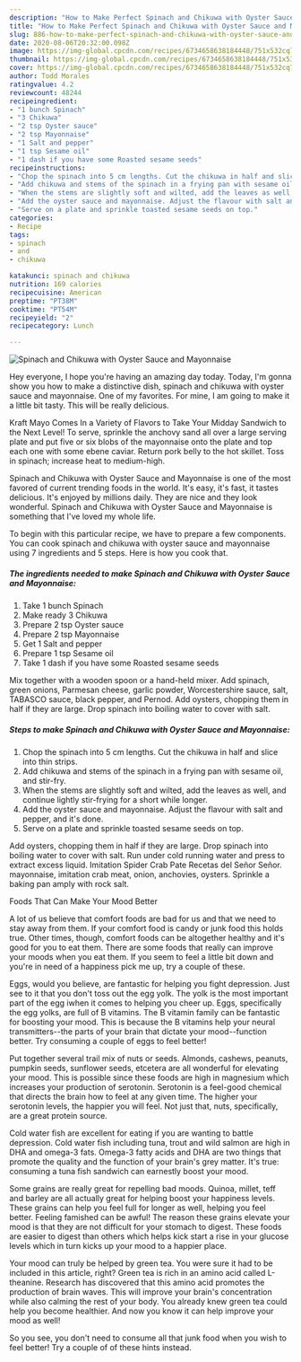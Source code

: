 ```yaml
---
description: "How to Make Perfect Spinach and Chikuwa with Oyster Sauce and Mayonnaise"
title: "How to Make Perfect Spinach and Chikuwa with Oyster Sauce and Mayonnaise"
slug: 886-how-to-make-perfect-spinach-and-chikuwa-with-oyster-sauce-and-mayonnaise
date: 2020-08-06T20:32:00.098Z
image: https://img-global.cpcdn.com/recipes/6734658638184448/751x532cq70/spinach-and-chikuwa-with-oyster-sauce-and-mayonnaise-recipe-main-photo.jpg
thumbnail: https://img-global.cpcdn.com/recipes/6734658638184448/751x532cq70/spinach-and-chikuwa-with-oyster-sauce-and-mayonnaise-recipe-main-photo.jpg
cover: https://img-global.cpcdn.com/recipes/6734658638184448/751x532cq70/spinach-and-chikuwa-with-oyster-sauce-and-mayonnaise-recipe-main-photo.jpg
author: Todd Morales
ratingvalue: 4.2
reviewcount: 48244
recipeingredient:
- "1 bunch Spinach"
- "3 Chikuwa"
- "2 tsp Oyster sauce"
- "2 tsp Mayonnaise"
- "1 Salt and pepper"
- "1 tsp Sesame oil"
- "1 dash if you have some Roasted sesame seeds"
recipeinstructions:
- "Chop the spinach into 5 cm lengths. Cut the chikuwa in half and slice into thin strips."
- "Add chikuwa and stems of the spinach in a frying pan with sesame oil, and stir-fry."
- "When the stems are slightly soft and wilted, add the leaves as well, and continue lightly stir-frying for a short while longer."
- "Add the oyster sauce and mayonnaise. Adjust the flavour with salt and pepper, and it&#39;s done."
- "Serve on a plate and sprinkle toasted sesame seeds on top."
categories:
- Recipe
tags:
- spinach
- and
- chikuwa

katakunci: spinach and chikuwa 
nutrition: 169 calories
recipecuisine: American
preptime: "PT38M"
cooktime: "PT54M"
recipeyield: "2"
recipecategory: Lunch

---
```



![Spinach and Chikuwa with Oyster Sauce and Mayonnaise](https://img-global.cpcdn.com/recipes/6734658638184448/751x532cq70/spinach-and-chikuwa-with-oyster-sauce-and-mayonnaise-recipe-main-photo.jpg)

Hey everyone, I hope you're having an amazing day today. Today, I'm gonna show you how to make a distinctive dish, spinach and chikuwa with oyster sauce and mayonnaise. One of my favorites. For mine, I am going to make it a little bit tasty. This will be really delicious.

Kraft Mayo Comes In a Variety of Flavors to Take Your Midday Sandwich to the Next Level! To serve, sprinkle the anchovy sand all over a large serving plate and put five or six blobs of the mayonnaise onto the plate and top each one with some ebene caviar. Return pork belly to the hot skillet. Toss in spinach; increase heat to medium-high.

Spinach and Chikuwa with Oyster Sauce and Mayonnaise is one of the most favored of current trending foods in the world. It's easy, it's fast, it tastes delicious. It's enjoyed by millions daily. They are nice and they look wonderful. Spinach and Chikuwa with Oyster Sauce and Mayonnaise is something that I've loved my whole life.


To begin with this particular recipe, we have to prepare a few components. You can cook spinach and chikuwa with oyster sauce and mayonnaise using 7 ingredients and 5 steps. Here is how you cook that.

<!--inarticleads1-->

##### The ingredients needed to make Spinach and Chikuwa with Oyster Sauce and Mayonnaise:

1. Take 1 bunch Spinach
1. Make ready 3 Chikuwa
1. Prepare 2 tsp Oyster sauce
1. Prepare 2 tsp Mayonnaise
1. Get 1 Salt and pepper
1. Prepare 1 tsp Sesame oil
1. Take 1 dash if you have some Roasted sesame seeds


Mix together with a wooden spoon or a hand-held mixer. Add spinach, green onions, Parmesan cheese, garlic powder, Worcestershire sauce, salt, TABASCO sauce, black pepper, and Pernod. Add oysters, chopping them in half if they are large. Drop spinach into boiling water to cover with salt. 

<!--inarticleads2-->

##### Steps to make Spinach and Chikuwa with Oyster Sauce and Mayonnaise:

1. Chop the spinach into 5 cm lengths. Cut the chikuwa in half and slice into thin strips.
1. Add chikuwa and stems of the spinach in a frying pan with sesame oil, and stir-fry.
1. When the stems are slightly soft and wilted, add the leaves as well, and continue lightly stir-frying for a short while longer.
1. Add the oyster sauce and mayonnaise. Adjust the flavour with salt and pepper, and it&#39;s done.
1. Serve on a plate and sprinkle toasted sesame seeds on top.


Add oysters, chopping them in half if they are large. Drop spinach into boiling water to cover with salt. Run under cold running water and press to extract excess liquid. Imitation Spider Crab Pate Recetas del Señor Señor. mayonnaise, imitation crab meat, onion, anchovies, oysters. Sprinkle a baking pan amply with rock salt. 

Foods That Can Make Your Mood Better


A lot of us believe that comfort foods are bad for us and that we need to stay away from them. If your comfort food is candy or junk food this holds true. Other times, though, comfort foods can be altogether healthy and it's good for you to eat them. There are some foods that really can improve your moods when you eat them. If you seem to feel a little bit down and you're in need of a happiness pick me up, try a couple of these.

Eggs, would you believe, are fantastic for helping you fight depression. Just see to it that you don't toss out the egg yolk. The yolk is the most important part of the egg iwhen it comes to helping you cheer up. Eggs, specifically the egg yolks, are full of B vitamins. The B vitamin family can be fantastic for boosting your mood. This is because the B vitamins help your neural transmitters--the parts of your brain that dictate your mood--function better. Try consuming a couple of eggs to feel better!

Put together several trail mix of nuts or seeds. Almonds, cashews, peanuts, pumpkin seeds, sunflower seeds, etcetera are all wonderful for elevating your mood. This is possible since these foods are high in magnesium which increases your production of serotonin. Serotonin is a feel-good chemical that directs the brain how to feel at any given time. The higher your serotonin levels, the happier you will feel. Not just that, nuts, specifically, are a great protein source.

Cold water fish are excellent for eating if you are wanting to battle depression. Cold water fish including tuna, trout and wild salmon are high in DHA and omega-3 fats. Omega-3 fatty acids and DHA are two things that promote the quality and the function of your brain's grey matter. It's true: consuming a tuna fish sandwich can earnestly boost your mood. 

Some grains are really great for repelling bad moods. Quinoa, millet, teff and barley are all actually great for helping boost your happiness levels. These grains can help you feel full for longer as well, helping you feel better. Feeling famished can be awful! The reason these grains elevate your mood is that they are not difficult for your stomach to digest. These foods are easier to digest than others which helps kick start a rise in your glucose levels which in turn kicks up your mood to a happier place.

Your mood can truly be helped by green tea. You were sure it had to be included in this article, right? Green tea is rich in an amino acid called L-theanine. Research has discovered that this amino acid promotes the production of brain waves. This will improve your brain's concentration while also calming the rest of your body. You already knew green tea could help you become healthier. And now you know it can help improve your mood as well!

So you see, you don't need to consume all that junk food when you wish to feel better! Try  a  couple of  of  these  hints  instead.

